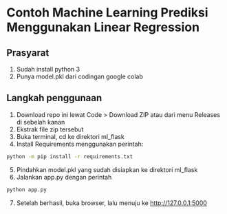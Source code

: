 # Contoh Machine Learning Prediksi Menggunakan Linear Regression

## Prasyarat

1. Sudah install python 3
1. Punya model.pkl dari codingan google colab

## Langkah penggunaan

1. Download repo ini lewat Code > Download ZIP atau dari menu Releases di sebelah kanan
1. Ekstrak file zip tersebut
1. Buka terminal, cd ke direktori ml_flask
1. Install Requirements menggunakan perintah:

```bash
python -m pip install -r requirements.txt
```

5. Pindahkan model.pkl yang sudah disiapkan ke direktori ml_flask
1. Jalankan app.py dengan perintah

```bash
python app.py
```

7. Setelah berhasil, buka browser, lalu menuju ke http://127.0.0.1:5000
